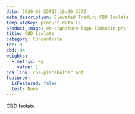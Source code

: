 ```yaml
---
date: 2020-08-25T22:10:20.237Z
meta_description: Elevated Trading CBD Isolate
templateKey: product-details
product_image: et-signature-logo-linkedin.png
title: CBD Isolate
category: Concentrate
thc: 0
cbd: 84
weights:
  - metric: kg
    value: 1
coa_link: coa-placeholder.pdf
featured:
  isFeatured: false
  text: None
---
```

CBD Isolate